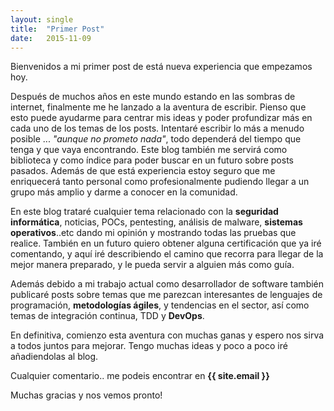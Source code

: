 ```yaml
---
layout: single 
title:  "Primer Post"
date:   2015-11-09
---
```


<p class="intro"><span class="dropcap">B</span>ienvenidos a mi primer post de está nueva experiencia que empezamos hoy. </p>

Después de muchos años en este mundo estando en las sombras de internet, finalmente me he lanzado a la aventura de escribir. Pienso que esto puede ayudarme para centrar mis ideas y poder profundizar más en cada uno de los temas de los posts. Intentaré escribir lo más a menudo posible ... <em>"aunque no prometo nada"</em>, todo dependerá del tiempo que tenga y que vaya encontrando. Este blog también me servirá como biblioteca y como índice para poder buscar en un futuro sobre posts pasados. Además de que está experiencia estoy seguro que me enriquecerá tanto personal como profesionalmente pudiendo llegar a un grupo más amplio y darme a conocer en la comunidad.

En este blog trataré cualquier tema relacionado con la <strong>seguridad informática</strong>, noticias, POCs, pentesting, análisis de malware, <strong>sistemas operativos</strong>..etc dando mi opinión y mostrando todas las pruebas que realice. También en un futuro quiero obtener alguna certificación que ya iré comentando, y aquí iré describiendo el camino que recorra para llegar de la mejor manera preparado, y le pueda servir a alguien más como guía. 

Además debido a mi trabajo actual como desarrollador de software también publicaré posts sobre temas que me parezcan interesantes de lenguajes de programación, <strong>metodologías ágiles</strong>, y tendencias en el sector, así como temas de integración continua, TDD y <strong>DevOps</strong>.

En definitiva, comienzo esta aventura con muchas ganas y espero nos sirva a todos juntos para mejorar. Tengo muchas ideas y poco a poco iré añadiendolas al blog. 

Cualquier comentario.. me podeis encontrar en <strong>{{ site.email }}</strong>

Muchas gracias y nos vemos pronto!